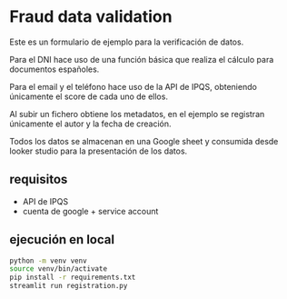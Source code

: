 # Fraud data validation
Este es un formulario de ejemplo para la verificación de datos.

Para el DNI hace uso de una función básica que realiza el cálculo para documentos españoles.

Para el email y el teléfono hace uso de la API de IPQS, obteniendo únicamente el score de cada uno de ellos.

Al subir un fichero obtiene los metadatos, en el ejemplo se registran únicamente el autor y la fecha de creación.

Todos los datos se almacenan en una Google sheet y consumida desde looker studio para la presentación de los datos.

## requisitos
- API de IPQS
- cuenta de google + service account

## ejecución en local 
``` bash
python -m venv venv
source venv/bin/activate 
pip install -r requirements.txt
streamlit run registration.py
```
